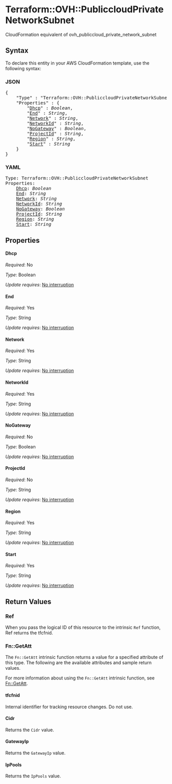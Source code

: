 # Terraform::OVH::PubliccloudPrivateNetworkSubnet

CloudFormation equivalent of ovh_publiccloud_private_network_subnet

## Syntax

To declare this entity in your AWS CloudFormation template, use the following syntax:

### JSON

<pre>
{
    "Type" : "Terraform::OVH::PubliccloudPrivateNetworkSubnet",
    "Properties" : {
        "<a href="#dhcp" title="Dhcp">Dhcp</a>" : <i>Boolean</i>,
        "<a href="#end" title="End">End</a>" : <i>String</i>,
        "<a href="#network" title="Network">Network</a>" : <i>String</i>,
        "<a href="#networkid" title="NetworkId">NetworkId</a>" : <i>String</i>,
        "<a href="#nogateway" title="NoGateway">NoGateway</a>" : <i>Boolean</i>,
        "<a href="#projectid" title="ProjectId">ProjectId</a>" : <i>String</i>,
        "<a href="#region" title="Region">Region</a>" : <i>String</i>,
        "<a href="#start" title="Start">Start</a>" : <i>String</i>
    }
}
</pre>

### YAML

<pre>
Type: Terraform::OVH::PubliccloudPrivateNetworkSubnet
Properties:
    <a href="#dhcp" title="Dhcp">Dhcp</a>: <i>Boolean</i>
    <a href="#end" title="End">End</a>: <i>String</i>
    <a href="#network" title="Network">Network</a>: <i>String</i>
    <a href="#networkid" title="NetworkId">NetworkId</a>: <i>String</i>
    <a href="#nogateway" title="NoGateway">NoGateway</a>: <i>Boolean</i>
    <a href="#projectid" title="ProjectId">ProjectId</a>: <i>String</i>
    <a href="#region" title="Region">Region</a>: <i>String</i>
    <a href="#start" title="Start">Start</a>: <i>String</i>
</pre>

## Properties

#### Dhcp

_Required_: No

_Type_: Boolean

_Update requires_: [No interruption](https://docs.aws.amazon.com/AWSCloudFormation/latest/UserGuide/using-cfn-updating-stacks-update-behaviors.html#update-no-interrupt)

#### End

_Required_: Yes

_Type_: String

_Update requires_: [No interruption](https://docs.aws.amazon.com/AWSCloudFormation/latest/UserGuide/using-cfn-updating-stacks-update-behaviors.html#update-no-interrupt)

#### Network

_Required_: Yes

_Type_: String

_Update requires_: [No interruption](https://docs.aws.amazon.com/AWSCloudFormation/latest/UserGuide/using-cfn-updating-stacks-update-behaviors.html#update-no-interrupt)

#### NetworkId

_Required_: Yes

_Type_: String

_Update requires_: [No interruption](https://docs.aws.amazon.com/AWSCloudFormation/latest/UserGuide/using-cfn-updating-stacks-update-behaviors.html#update-no-interrupt)

#### NoGateway

_Required_: No

_Type_: Boolean

_Update requires_: [No interruption](https://docs.aws.amazon.com/AWSCloudFormation/latest/UserGuide/using-cfn-updating-stacks-update-behaviors.html#update-no-interrupt)

#### ProjectId

_Required_: No

_Type_: String

_Update requires_: [No interruption](https://docs.aws.amazon.com/AWSCloudFormation/latest/UserGuide/using-cfn-updating-stacks-update-behaviors.html#update-no-interrupt)

#### Region

_Required_: Yes

_Type_: String

_Update requires_: [No interruption](https://docs.aws.amazon.com/AWSCloudFormation/latest/UserGuide/using-cfn-updating-stacks-update-behaviors.html#update-no-interrupt)

#### Start

_Required_: Yes

_Type_: String

_Update requires_: [No interruption](https://docs.aws.amazon.com/AWSCloudFormation/latest/UserGuide/using-cfn-updating-stacks-update-behaviors.html#update-no-interrupt)

## Return Values

### Ref

When you pass the logical ID of this resource to the intrinsic `Ref` function, Ref returns the tfcfnid.

### Fn::GetAtt

The `Fn::GetAtt` intrinsic function returns a value for a specified attribute of this type. The following are the available attributes and sample return values.

For more information about using the `Fn::GetAtt` intrinsic function, see [Fn::GetAtt](https://docs.aws.amazon.com/AWSCloudFormation/latest/UserGuide/intrinsic-function-reference-getatt.html).

#### tfcfnid

Internal identifier for tracking resource changes. Do not use.

#### Cidr

Returns the <code>Cidr</code> value.

#### GatewayIp

Returns the <code>GatewayIp</code> value.

#### IpPools

Returns the <code>IpPools</code> value.

